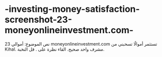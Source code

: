 # -investing-money-satisfaction-screenshot-23-moneyonlineinvestment.com-
  نص الموضوع:  أموالي 23 moneyonlineinvestment.com تستثمر أموالًا تسحبني من Kihal. مشرف واحد صحيح. القاء نظرة على . قل النخبة.
